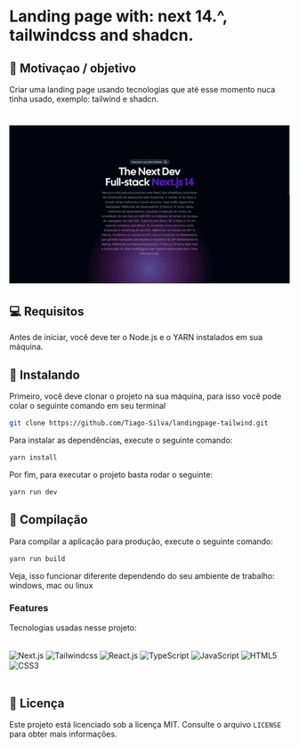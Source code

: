 # Landing page with: next 14.^, tailwindcss and shadcn.


## 🚀 Motivaçao / objetivo

Criar uma landing page usando tecnologias que até esse momento nuca tinha usado, exemplo: tailwind e shadcn.

<h1 align="center">
    <img src="./public/tela.gif" width="900"/>
</h1>

## 💻 Requisitos

Antes de iniciar, você deve ter o Node.js e o YARN instalados em sua máquina.

## 🚀 Instalando

Primeiro, você deve clonar o projeto na sua máquina, para isso você
pode colar o seguinte comando em seu terminal

```bash
git clone https://github.com/Tiago-Silva/landingpage-tailwind.git
```
Para instalar as dependências, execute o seguinte comando:

```bash
yarn install
```

Por fim, para executar o projeto basta rodar o seguinte:

```bash
yarn run dev
```

## 🔧 Compilação

Para compilar a aplicação para produção, execute o seguinte comando:

```bash
yarn run build
```
Veja, isso funcionar diferente dependendo do seu ambiente de trabalho: windows, mac ou linux

### Features

Tecnologias usadas nesse projeto:

<!-- Ícones de tecnologias. Você pode encontrar esses ícones em sites como https://simpleicons.org/ -->
<div style="display: inline_block"><br/>
  <img align="center" src="https://img.shields.io/badge/next.js-000000?style=for-the-badge&logo=nextdotjs&logoColor=white" alt="Next.js" height="30"/>
  <img align="center" src="https://img.shields.io/badge/tailwindcss-0F172A?&logo=tailwindcss" alt="Tailwindcss" height="30"/>
  <img align="center" src="https://img.shields.io/badge/React-20232A?style=for-the-badge&logo=react&logoColor=61DAFB" alt="React.js" height="30"/>
  <img align="center" src="https://img.shields.io/badge/TypeScript-007ACC?style=for-the-badge&logo=typescript&logoColor=white" alt="TypeScript" height="30"/>
  <img align="center" src="https://img.shields.io/badge/JavaScript-F7DF1E?style=for-the-badge&logo=javascript&logoColor=black" alt="JavaScript" height="30"/>
  <img align="center" src="https://img.shields.io/badge/HTML5-E34F26?style=for-the-badge&logo=html5&logoColor=white" alt="HTML5" height="30"/>
  <img align="center" src="https://img.shields.io/badge/CSS3-1572B6?style=for-the-badge&logo=css3&logoColor=white" alt="CSS3" height="30"/>
  <!-- Adicione mais ícones de tecnologias que você utiliza -->
</div><br/>

## 📝 Licença

Este projeto está licenciado sob a licença MIT. Consulte o arquivo `LICENSE` para obter mais informações.
